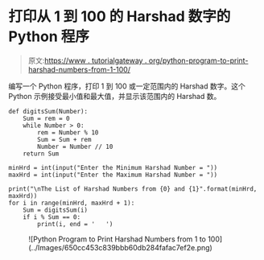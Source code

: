 # 打印从 1 到 100 的 Harshad 数字的 Python 程序

> 原文:[https://www . tutorialgateway . org/python-program-to-print-harshad-numbers-from-1-100/](https://www.tutorialgateway.org/python-program-to-print-harshad-numbers-from-1-to-100/)

编写一个 Python 程序，打印 1 到 100 或一定范围内的 Harshad 数字。这个 Python 示例接受最小值和最大值，并显示该范围内的 Harshad 数。

```
def digitsSum(Number):
    Sum = rem = 0
    while Number > 0:
        rem = Number % 10
        Sum = Sum + rem
        Number = Number // 10
    return Sum

minHrd = int(input("Enter the Minimum Harshad Number = "))
maxHrd = int(input("Enter the Maximum Harshad Number = "))

print("\nThe List of Harshad Numbers from {0} and {1}".format(minHrd, maxHrd)) 
for i in range(minHrd, maxHrd + 1):
    Sum = digitsSum(i)
    if i % Sum == 0:
        print(i, end = '   ')
```

<figure class="wp-block-image size-large">![Python Program to Print Harshad Numbers from 1 to 100](../Images/650cc453c839bbb60db284fafac7ef2e.png)</figure>